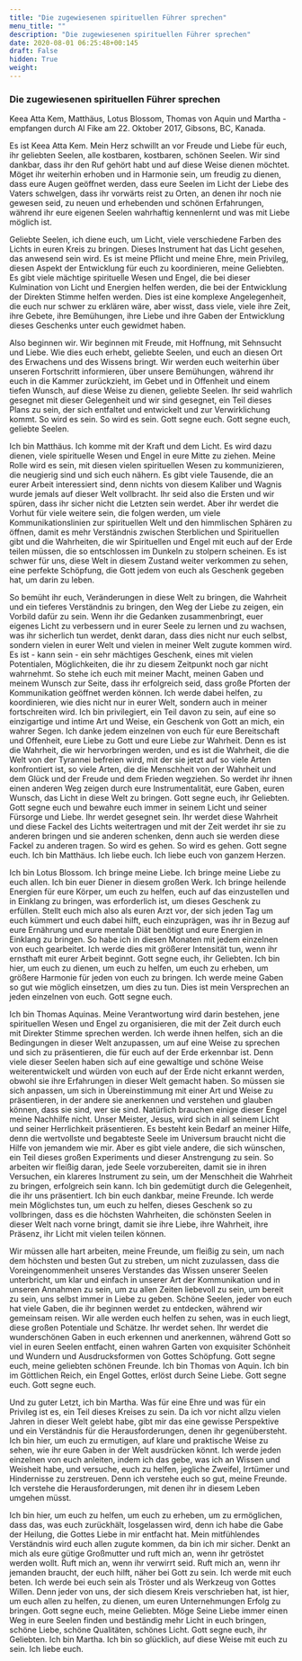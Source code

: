 ```yaml
---
title: "Die zugewiesenen spirituellen Führer sprechen"
menu_title: ""
description: "Die zugewiesenen spirituellen Führer sprechen"
date: 2020-08-01 06:25:48+00:145
draft: False
hidden: True
weight:
---
```

### Die zugewiesenen spirituellen Führer sprechen

Keea Atta Kem, Matthäus, Lotus Blossom, Thomas von Aquin und Martha - empfangen durch Al Fike am 22. Oktober 2017, Gibsons, BC, Kanada.

Es ist Keea Atta Kem. Mein Herz schwillt an vor Freude und Liebe für euch, ihr geliebten Seelen, alle kostbaren, kostbaren, schönen Seelen. Wir sind dankbar, dass ihr den Ruf gehört habt und auf diese Weise dienen möchtet. Möget ihr weiterhin erhoben und in Harmonie sein, um freudig zu dienen, dass eure Augen geöffnet werden, dass eure Seelen im Licht der Liebe des Vaters schwelgen, dass ihr vorwärts reist zu Orten, an denen ihr noch nie gewesen seid, zu neuen und erhebenden und schönen Erfahrungen, während ihr eure eigenen Seelen wahrhaftig kennenlernt und was mit Liebe möglich ist.

Geliebte Seelen, ich diene euch, um Licht, viele verschiedene Farben des Lichts in euren Kreis zu bringen. Dieses Instrument hat das Licht gesehen, das anwesend sein wird. Es ist meine Pflicht und meine Ehre, mein Privileg, diesen Aspekt der Entwicklung für euch zu koordinieren, meine Geliebten. Es gibt viele mächtige spirituelle Wesen und Engel, die bei dieser Kulmination von Licht und Energien helfen werden, die bei der Entwicklung der Direkten Stimme helfen werden. Dies ist eine komplexe Angelegenheit, die euch nur schwer zu erklären wäre, aber wisst, dass viele, viele ihre Zeit, ihre Gebete, ihre Bemühungen, ihre Liebe und ihre Gaben der Entwicklung dieses Geschenks unter euch gewidmet haben.

Also beginnen wir. Wir beginnen mit Freude, mit Hoffnung, mit Sehnsucht und Liebe. Wie dies euch erhebt, geliebte Seelen, und euch an diesen Ort des Erwachens und des Wissens bringt. Wir werden euch weiterhin über unseren Fortschritt informieren, über unsere Bemühungen, während ihr euch in die Kammer zurückzieht, im Gebet und in Offenheit und einem tiefen Wunsch, auf diese Weise zu dienen, geliebte Seelen. Ihr seid wahrlich gesegnet mit dieser Gelegenheit und wir sind gesegnet, ein Teil dieses Plans zu sein, der sich entfaltet und entwickelt und zur Verwirklichung kommt. So wird es sein. So wird es sein. Gott segne euch. Gott segne euch, geliebte Seelen.

Ich bin Matthäus. Ich komme mit der Kraft und dem Licht. Es wird dazu dienen, viele spirituelle Wesen und Engel in eure Mitte zu ziehen. Meine Rolle wird es sein, mit diesen vielen spirituellen Wesen zu kommunizieren, die neugierig sind und sich euch nähern. Es gibt viele Tausende, die an eurer Arbeit interessiert sind, denn nichts von diesem Kaliber und Wagnis wurde jemals auf dieser Welt vollbracht. Ihr seid also die Ersten und wir spüren, dass ihr sicher nicht die Letzten sein werdet. Aber ihr werdet die Vorhut für viele weitere sein, die folgen werden, um viele Kommunikationslinien zur spirituellen Welt und den himmlischen Sphären zu öffnen, damit es mehr Verständnis zwischen Sterblichen und Spirituellen gibt und die Wahrheiten, die wir Spirituellen und Engel mit euch auf der Erde teilen müssen, die so entschlossen im Dunkeln zu stolpern scheinen. Es ist schwer für uns, diese Welt in diesem Zustand weiter verkommen zu sehen, eine perfekte Schöpfung, die Gott jedem von euch als Geschenk gegeben hat, um darin zu leben.

So bemüht ihr euch, Veränderungen in diese Welt zu bringen, die Wahrheit und ein tieferes Verständnis zu bringen, den Weg der Liebe zu zeigen, ein Vorbild dafür zu sein. Wenn ihr die Gedanken zusammenbringt, euer eigenes Licht zu verbessern und in eurer Seele zu lernen und zu wachsen, was ihr sicherlich tun werdet, denkt daran, dass dies nicht nur euch selbst, sondern vielen in eurer Welt und vielen in meiner Welt zugute kommen wird. Es ist - kann sein - ein sehr mächtiges Geschenk, eines mit vielen Potentialen, Möglichkeiten, die ihr zu diesem Zeitpunkt noch gar nicht wahrnehmt. So stehe ich euch mit meiner Macht, meinen Gaben und meinem Wunsch zur Seite, dass ihr erfolgreich seid, dass große Pforten der Kommunikation geöffnet werden können. Ich werde dabei helfen, zu koordinieren, wie dies nicht nur in eurer Welt, sondern auch in meiner fortschreiten wird. Ich bin privilegiert, ein Teil davon zu sein, auf eine so einzigartige und intime Art und Weise, ein Geschenk von Gott an mich, ein wahrer Segen. Ich danke jedem einzelnen von euch für eure Bereitschaft und Offenheit, eure Liebe zu Gott und eure Liebe zur Wahrheit. Denn es ist die Wahrheit, die wir hervorbringen werden, und es ist die Wahrheit, die die Welt von der Tyrannei befreien wird, mit der sie jetzt auf so viele Arten konfrontiert ist, so viele Arten, die die Menschheit von der Wahrheit und dem Glück und der Freude und dem Frieden wegziehen. So werdet ihr ihnen einen anderen Weg zeigen durch eure Instrumentalität, eure Gaben, euren Wunsch, das Licht in diese Welt zu bringen. Gott segne euch, ihr Geliebten. Gott segne euch und bewahre euch immer in seinem Licht und seiner Fürsorge und Liebe. Ihr werdet gesegnet sein. Ihr werdet diese Wahrheit und diese Fackel des Lichts weitertragen und mit der Zeit werdet ihr sie zu anderen bringen und sie anderen schenken, denn auch sie werden diese Fackel zu anderen tragen. So wird es gehen. So wird es gehen. Gott segne euch. Ich bin Matthäus. Ich liebe euch. Ich liebe euch von ganzem Herzen.

Ich bin Lotus Blossom. Ich bringe meine Liebe. Ich bringe meine Liebe zu euch allen. Ich bin euer Diener in diesem großen Werk. Ich bringe heilende Energien für eure Körper, um euch zu helfen, euch auf das einzustellen und in Einklang zu bringen, was erforderlich ist, um dieses Geschenk zu erfüllen. Stellt euch mich also als euren Arzt vor, der sich jeden Tag um euch kümmert und euch dabei hilft, euch einzuprägen, was ihr in Bezug auf eure Ernährung und eure mentale Diät benötigt und eure Energien in Einklang zu bringen. So habe ich in diesen Monaten mit jedem einzelnen von euch gearbeitet. Ich werde dies mit größerer Intensität tun, wenn ihr ernsthaft mit eurer Arbeit beginnt. Gott segne euch, ihr Geliebten. Ich bin hier, um euch zu dienen, um euch zu helfen, um euch zu erheben, um größere Harmonie für jeden von euch zu bringen. Ich werde meine Gaben so gut wie möglich einsetzen, um dies zu tun. Dies ist mein Versprechen an jeden einzelnen von euch. Gott segne euch.

Ich bin Thomas Aquinas. Meine Verantwortung wird darin bestehen, jene spirituellen Wesen und Engel zu organisieren, die mit der Zeit durch euch mit Direkter Stimme sprechen werden. Ich werde ihnen helfen, sich an die Bedingungen in dieser Welt anzupassen, um auf eine Weise zu sprechen und sich zu präsentieren, die für euch auf der Erde erkennbar ist. Denn viele dieser Seelen haben sich auf eine gewaltige und schöne Weise weiterentwickelt und würden von euch auf der Erde nicht erkannt werden, obwohl sie ihre Erfahrungen in dieser Welt gemacht haben. So müssen sie sich anpassen, um sich in Übereinstimmung mit einer Art und Weise zu präsentieren, in der andere sie anerkennen und verstehen und glauben können, dass sie sind, wer sie sind. Natürlich brauchen einige dieser Engel meine Nachhilfe nicht. Unser Meister, Jesus, wird sich in all seinem Licht und seiner Herrlichkeit präsentieren. Es besteht kein Bedarf an meiner Hilfe, denn die wertvollste und begabteste Seele im Universum braucht nicht die Hilfe von jemandem wie mir. Aber es gibt viele andere, die sich wünschen, ein Teil dieses großen Experiments und dieser Anstrengung zu sein. So arbeiten wir fleißig daran, jede Seele vorzubereiten, damit sie in ihren Versuchen, ein klareres Instrument zu sein, um der Menschheit die Wahrheit zu bringen, erfolgreich sein kann. Ich bin gedemütigt durch die Gelegenheit, die ihr uns präsentiert. Ich bin euch dankbar, meine Freunde. Ich werde mein Möglichstes tun, um euch zu helfen, dieses Geschenk so zu vollbringen, dass es die höchsten Wahrheiten, die schönsten Seelen in dieser Welt nach vorne bringt, damit sie ihre Liebe, ihre Wahrheit, ihre Präsenz, ihr Licht mit vielen teilen können.

Wir müssen alle hart arbeiten, meine Freunde, um fleißig zu sein, um nach dem höchsten und besten Gut zu streben, um nicht zuzulassen, dass die Voreingenommenheit unseres Verstandes das Wissen unserer Seelen unterbricht, um klar und einfach in unserer Art der Kommunikation und in unseren Annahmen zu sein, um zu allen Zeiten liebevoll zu sein, um bereit zu sein, uns selbst immer in Liebe zu geben. Schöne Seelen, jeder von euch hat viele Gaben, die ihr beginnen werdet zu entdecken, während wir gemeinsam reisen. Wir alle werden euch helfen zu sehen, was in euch liegt, diese großen Potentiale und Schätze. Ihr werdet sehen. Ihr werdet die wunderschönen Gaben in euch erkennen und anerkennen, während Gott so viel in euren Seelen entfacht, einen wahren Garten von exquisiter Schönheit und Wundern und Ausdrucksformen von Gottes Schöpfung. Gott segne euch, meine geliebten schönen Freunde. Ich bin Thomas von Aquin. Ich bin im Göttlichen Reich, ein Engel Gottes, erlöst durch Seine Liebe. Gott segne euch. Gott segne euch.

Und zu guter Letzt, ich bin Martha. Was für eine Ehre und was für ein Privileg ist es, ein Teil dieses Kreises zu sein. Da ich vor nicht allzu vielen Jahren in dieser Welt gelebt habe, gibt mir das eine gewisse Perspektive und ein Verständnis für die Herausforderungen, denen ihr gegenübersteht. Ich bin hier, um euch zu ermutigen, auf klare und praktische Weise zu sehen, wie ihr eure Gaben in der Welt ausdrücken könnt. Ich werde jeden einzelnen von euch anleiten, indem ich das gebe, was ich an Wissen und Weisheit habe, und versuche, euch zu helfen, jegliche Zweifel, Irrtümer und Hindernisse zu zerstreuen. Denn ich verstehe euch so gut, meine Freunde. Ich verstehe die Herausforderungen, mit denen ihr in diesem Leben umgehen müsst.

Ich bin hier, um euch zu helfen, um euch zu erheben, um zu ermöglichen, dass das, was euch zurückhält, losgelassen wird, denn ich habe die Gabe der Heilung, die Gottes Liebe in mir entfacht hat. Mein mitfühlendes Verständnis wird euch allen zugute kommen, da bin ich mir sicher. Denkt an mich als eure gütige Großmutter und ruft mich an, wenn ihr getröstet werden wollt. Ruft mich an, wenn ihr verwirrt seid. Ruft mich an, wenn ihr jemanden braucht, der euch hilft, näher bei Gott zu sein. Ich werde mit euch beten. Ich werde bei euch sein als Tröster und als Werkzeug von Gottes Willen. Denn jeder von uns, der sich diesem Kreis verschrieben hat, ist hier, um euch allen zu helfen, zu dienen, um euren Unternehmungen Erfolg zu bringen. Gott segne euch, meine Geliebten. Möge Seine Liebe immer einen Weg in eure Seelen finden und beständig mehr Licht in euch bringen, schöne Liebe, schöne Qualitäten, schönes Licht. Gott segne euch, ihr Geliebten. Ich bin Martha. Ich bin so glücklich, auf diese Weise mit euch zu sein. Ich liebe euch.
